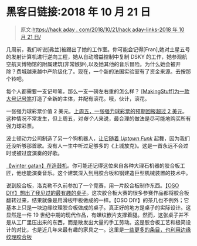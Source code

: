 # 黑客日链接:2018 年 10 月 21 日

> 原文:[https://hack aday . com/2018/10/21/hack aday-links-2018 年 10 月 21 日/](https://hackaday.com/2018/10/21/hackaday-links-october-21-2018/)

几周前，我们听说[弗兰]被踢出了她的工作室。你可能会记得[Fran],她对土星五号的发射计算机进行逆向工程，她从自动增益控制中复制 DSKY 的工作，她参观航空航天博物馆的附属建筑(非常嫉妒),以及她其他的音乐冒险。为什么她会被开除？费城越来越中产阶级化了。现在，一个新的法国实验室有了资金来源。去按那个铃吧。

每个人都需要一支记号笔，那么一支一磅左右重的怎么样？ [[MakingStuff]为一款大号记号笔](https://www.youtube.com/watch?v=TJ_Z2bRO6fY&ab_channel=MakingStuff)打造了全新的主体，并配有滚花。哦，伙计，滚花。

一张强力球彩票价值 2 美元。[上周五，一张强力球彩票的预期回报超过 2 美元](https://www.nytimes.com/2018/10/19/us/lottery-mega-millions-powerball.html)。这种情况不常发生，但上周五，对*每个人*来说，最合理的做法是尽可能地购买所有强力球彩票。

波士顿动力公司制造了另一个狗机器人，[让它随着 *Uptown Funk*](https://www.youtube.com/watch?v=kHBcVlqpvZ8&feature=youtu.be) 起舞，因为我们还没听够那首歌。没有人一生中听过足够多的《上城放克》。这是一首永远不会过时或被过度演奏的好歌。

[【winter gatan】在造鼓机](https://www.youtube.com/watch?v=cu12qeVML9E)。你可能还记得这位来自各种大理石机器的胶合板工匠，他也能演奏音乐。这个建筑深入到用胶合板和钢建造巨型机械装置的技术中。

说到胶合板，洛克勒不久前参加了一个竞赛，用一片胶合板制作东西。[【OSO DIY】想出了我见过的最有趣的桌子](https://www.youtube.com/watch?v=HwnMvpwWA50)。这次胶合板大赛的很多参赛作品都将胶合板翻转过来，结果就像是用滑板甲板做成的一样。【OSO DIY】的茶几也不例外；它基本上只是一块边缘纹理胶合板做成的桌子。真正好的地方是桌子的实际设计。这显然是一件 19 世纪中期的现代作品，有螺纹嵌片支撑着腿。然而，这张桌子并不是从工厂里压出来的东西，而是散发出大量的手工劳动。这是胶合板工艺和极简设计的对比，也是近几年来最有趣的家具之一。这里是[一些更多的条目，也利用边缘纹理胶合板](https://www.youtube.com/results?search_query=%23rocklerplywoodchallenge)